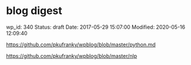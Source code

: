 # blog digest


wp_id: 340
Status: draft
Date: 2017-05-29 15:07:00
Modified: 2020-05-16 12:09:40


https://github.com/pkufranky/wpblog/blob/master/python.md

https://github.com/pkufranky/wpblog/blob/master/nlp